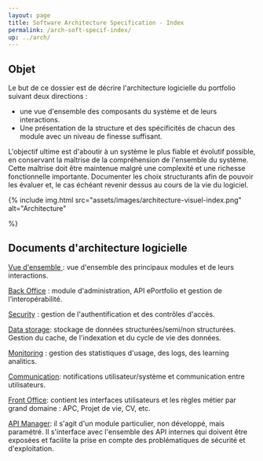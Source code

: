 ```yaml
---
layout: page
title: Software Architecture Specification - Index
permalink: /arch-soft-specif-index/
up: ../arch/
---
```




## Objet
Le but de ce dossier est de décrire l'architecture logicielle du  portfolio suivant deux directions :
* une vue d'ensemble des composants du système et de leurs interactions.
* Une présentation de la structure et des spécificités de chacun des module avec un niveau de finesse suffisant.

L'objectif ultime est d'aboutir à un système le plus fiable et évolutif possible, en conservant la maîtrise de la compréhension de l'ensemble du système. Cette maîtrise doit être maintenue malgré une complexité et une richesse fonctionnelle importante. Documenter les choix structurants afin de pouvoir les évaluer et, le cas échéant revenir dessus au cours de la vie du logiciel.

{% include img.html
        src="assets/images/architecture-visuel-index.png"
        alt="Architecture"
        
%}

## Documents d'architecture logicielle

[Vue d'ensemble ](../arch-soft-specif-all) : vue d'ensemble des principaux modules et de leurs interactions.

[Back Office](../arch-soft-specif-back-office) : module d'administration, API ePortfolio et gestion de l’interopérabilité.

[Security](../arch-soft-specif-security) : gestion de l'authentification et des contrôles d'accès.

[Data storage](../arch-soft-specif-storage): stockage de données structurées/semi/non structurées. Gestion du cache, de l'indexation et du cycle de vie des données.

[Monitoring](../arch-soft-specif-monitoring) : gestion des statistiques d'usage, des logs, des learning analitics.

[Communication](../arch-soft-specif-communication): notifications utilisateur/système et communication entre utilisateurs.

[Front Office](../arch-soft-specif-front-office): contient les interfaces utilisateurs et les règles métier par grand domaine : APC, Projet de vie, CV, etc.

[API Manager](../arch-soft-specif-apim): il s'agit d'un module particulier, non développé, mais paramétré. Il s'interface avec l'ensemble des API internes qui doivent être exposées et facilite la prise en compte des problématiques de sécurité et d'exploitation. 



